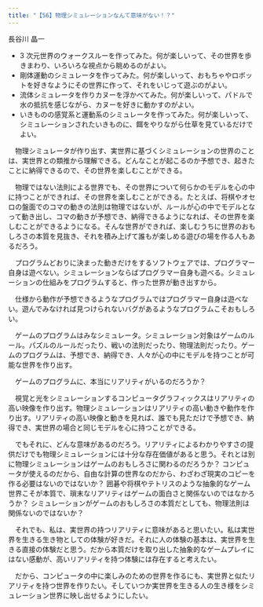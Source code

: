 ```yaml
---
title: "【56】物理シミュレーションなんて意味がない！？"
---
```



長谷川 晶一


  - 3 次元世界のウォークスルーを作ってみた。何が楽しいって、その世界を歩きまわり、いろいろな視点から眺めるのがよい。
  - 剛体運動のシミュレータを作ってみた。何が楽しいって、おもちゃやロボットを好きなようにその世界に作って、それをいじって遊ぶのがよい。
  - 流体シミュレータを作りカヌーを浮かべてみた。何が楽しいって、パドルで水の抵抗を感じながら、カヌーを好きに動かすのがよい。
  - いきものの感覚系と運動系のシミュレータを作ってみた。何が楽しいって、シミュレーションされたいきものに、餌をやりながら仕草を見ているだけでよい。　

　物理シミュレータが作り出す、実世界に基づくシミュレーションの世界のことは、実世界との類推から理解できる。どんなことが起こるのか予想でき、起きたことに納得できるので、その世界を楽しむことができる。

　物理ではない法則による世界でも、その世界について何らかのモデルを心の中に持つことができれば、その世界を楽しむことができる。たとえば、将棋やオセロの盤面でのコマの動きの法則は物理ではないが、ルールが心の中でモデルとなって動き出し、コマの動きが予想でき、納得できるようになれば、その世界を楽しむことができるようになる。そんな世界ができれば、楽しむうちに世界のおもしろさの本質を見抜き、それを積み上げて誰もが楽しめる遊びの場を作る人もあるだろう。

　プログラムどおりに決まった動きだけをするソフトウェアでは、プログラマー自身は遊べない。シミュレーションならばプログラマー自身も遊べる。シミュレーションの仕組みをプログラムすると、作った世界が動き出すから。

　仕様から動作が予想できるようなプログラムではプログラマー自身は遊べない。遊んでみなければ見つけられないバグがあるようなプログラムこそおもしろい。

　ゲームのプログラムはみなシミュレータ。シミュレーション対象はゲームのルール。パズルのルールだったり、戦いの法則だったり、物理法則だったり。ゲームのプログラムは、予想でき、納得でき、人々が心の中にモデルを持つことが可能な世界を作り出す。

　ゲームのプログラムに、本当にリアリティがいるのだろうか？

　視覚と光をシミュレーションするコンピュータグラフィックスはリアリティの高い映像を作り出す。物理シミュレーションはリアリティの高い動きや動作を作り出す。リアリティの高い映像と動きを見れば、誰でも見ただけで予想でき、納得でき、実世界の場合と同じモデルを心に持つことができる。

　でもそれに、どんな意味があるのだろう。リアリティによるわかりやすさの提供だけでも物理シミュレーションには十分な存在価値があると思う。それとは別に物理シミュレーションはゲームのおもしろさに関わるのだろうか？ コンピュータが使えるのだから、自由な計算の世界なのだから、わざわざ現実のコピーを作る必要はないのではないか？ 囲碁や将棋やテトリスのような抽象的なゲーム世界こそが本質で、瑣末なリアリティはゲームの面白さと関係ないのではなかろうか？ シミュレーションがゲームのおもしろさの本質だとしても、物理法則は関係ないのではないか？

　それでも、私は、実世界の持つリアリティに意味があると思いたい。私は実世界を生きる生き物としての体験が好きだ。それに人の体験の基本は、実世界を生きる直接の体験だと思う。だから本質だけを取り出した抽象的なゲームプレイにはない感動が、高いリアリティを持つ体験には存在すると考えたい。

　だから、コンピュータの中に楽しみのための世界を作るにも、実世界と似たリアリティを持つ世界を作りたい。そしていつか実世界を生きる人の生き様をシミュレーション世界に映し出せるようにしたい。
